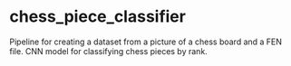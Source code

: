 # chess_piece_classifier
Pipeline for creating a dataset from a picture of a chess board and a FEN file.  CNN model for classifying chess pieces by rank.
